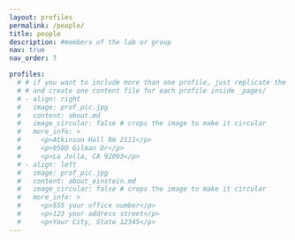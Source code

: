 ```yaml
---
layout: profiles
permalink: /people/
title: people
description: #members of the lab or group
nav: true
nav_order: 7

profiles:
  # # if you want to include more than one profile, just replicate the following block
  # # and create one content file for each profile inside _pages/
  # - align: right
  #   image: prof_pic.jpg
  #   content: about.md
  #   image_circular: false # crops the image to make it circular
  #   more_info: >
  #     <p>Atkinson Hall Rm 2111</p>
  #     <p>9500 Gilman Dr</p>
  #     <p>La Jolla, CA 92093</p>
  # - align: left
  #   image: prof_pic.jpg
  #   content: about_einstein.md
  #   image_circular: false # crops the image to make it circular
  #   more_info: >
  #     <p>555 your office number</p>
  #     <p>123 your address street</p>
  #     <p>Your City, State 12345</p>
---
```

